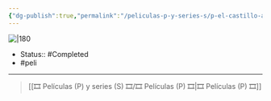 ```yaml
---
{"dg-publish":true,"permalink":"/peliculas-p-y-series-s/p-el-castillo-ambulante/"}
---
```



![|180](https://m.media-amazon.com/images/M/MV5BNmM4YTFmMmItMGE3Yy00MmRkLTlmZGEtMzZlOTQzYjk3MzA2XkEyXkFqcGdeQXVyMTMxODk2OTU@._V1_SX300.jpg)

- Status:: #Completed 
- #peli 

---

> [[🎞️ Películas (P) y series (S) 🎞️/🎞️ Películas (P) 🎞️\|🎞️ Películas (P) 🎞️]]